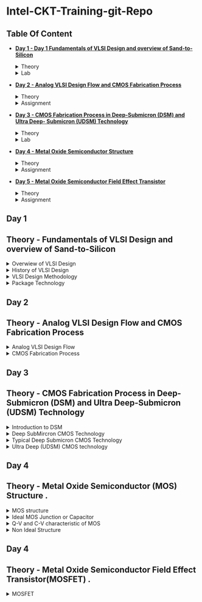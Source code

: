 # Intel-CKT-Training-git-Repo

## Table Of Content 
 
+ **[Day 1 - Day 1 Fundamentals of VLSI Design and overview of Sand-to-Silicon](https://github.com/amirulalfaris/Intel-CKT-Training-git-Repo#day-1)**
  <details><summary> Theory </summary>
  
   [Theory - Fundamentals of VLSI Design and overview of Sand-to-Silicon](https://github.com/amirulalfaris/Intel-CKT-Training-git-Repo#theory---fundamentals-of-vlsi-design-and-overview-of-sand-to-silicon)
   </details>
   <details><summary> Lab </summary>
   
    [Lab - Assignemnt](https://docs.google.com/presentation/d/1Cm7hb_-vpqZq_iwY7fwXAXaH0rOmg-2f/edit?usp=share_link&ouid=110064100622421144823&rtpof=true&sd=true)
   </details>
   
+ **[Day 2 - Analog VLSI Design Flow and CMOS Fabrication Process](https://github.com/amirulalfaris/Intel-CKT-Training-git-Repo#day-2)**
  <details><summary> Theory </summary>
  
   [Analog VLSI Design Flow and CMOS Fabrication Process](https://github.com/amirulalfaris/Intel-CKT-Training-git-Repo#theory---analog-vlsi-design-flow-and-cmos-fabrication-process)
     </details>
     <details><summary> Assignment </summary>
     
     [Assignment day 2](https://docs.google.com/document/d/1LUZd35zsOoNcMLgwo44L24rsoK-OZ_hb/edit?usp=share_link&ouid=110064100622421144823&rtpof=true&sd=true)
     </details> 
     
 + **[Day 3 - CMOS Fabrication Process in Deep-Submicron (DSM) and Ultra Deep- Submicron (UDSM) Technology](https://github.com/amirulalfaris/Intel-CKT-Training-git-Repo#day-3)**
    <details><summary> Theory </summary>
    
      [CMOS Fabrication Process in Deep-Submicron (DSM) and Ultra Deep- Submicron (UDSM) Technology}](https://github.com/amirulalfaris/Intel-CKT-Training-git-Repo#day-3)
      </details>
      <details><summary> Lab </summary>
    
     [Assignment day 3 ](https://docs.google.com/document/d/1KS7-OqJR2pCQjEW9CEIrYuPPZZmWkFAo/edit?usp=sharing&ouid=110064100622421144823&rtpof=true&sd=true)
     </details>     

 + **[Day 4 - Metal Oxide Semiconductor Structure](https://github.com/amirulalfaris/Intel-CKT-Training-git-Repo#day-4)**
    <details><summary> Theory </summary>
    
      [Metal Oxide Semiconductor](https://github.com/amirulalfaris/Intel-CKT-Training-git-Repo#theory---metal-oxide-semiconductor-mos-structure-)
      </details>
      <details><summary> Assignment </summary>
    
     [Assignment day 4 ](https://docs.google.com/document/d/1jf-B_N2NGeg1E98xbfFroVlpucC3Mob8/edit?usp=sharing&ouid=110064100622421144823&rtpof=true&sd=true)
     </details>     

+ **[Day 5 - Metal Oxide Semiconductor Field Effect Transistor ](link)**
    <details><summary> Theory </summary>
          [Metal Oxide Semiconductor Field Effect Transistor]()
      </details>
      <details><summary> Assignment </summary>
    
     [Assignment day 5 ]()
     </details>  

## Day 1
## Theory - Fundamentals of VLSI Design and overview of Sand-to-Silicon

<details><summary> Overwiew of VLSI Design </summary>

### **Overview**
From system aprroach ( Ex. Motherboard ) --> Chip to Wafer (Ex Central of the chip called die (where all the fabricated components are inside)) --> Inside the die which containts all the components (Memory (RAM) ,Memory controller , Analog and RF(PLL,LDO,VCO .etc), Digital (decoder, register, fsm .etc ) seperate into each partition . 

![motherboard](https://user-images.githubusercontent.com/121993910/210926862-bf94c5c2-8f1f-47e7-b3f0-7225b1c5525d.png)

![Chip](https://user-images.githubusercontent.com/121993910/210927257-c5732d1f-3704-4009-8404-da69344cdff5.png)

<img width="499" alt="image" src="https://user-images.githubusercontent.com/121993910/210927824-b5e2c25f-4944-4010-a5ad-8bc93320051c.png">

</details>

<details><summary> History of VLSI Design </summary>

###  History of VLSI Design 

From the evolution of single transistor --> Very Large Scale Integration (> 20,000 transistor ) --> System on Chip (SOC -Multiple IP ) --> System in Package (SiP - Heterogeneous Integration )

* **Moore's Law** - Number of trasistor in an integated Chip (IC) will doubles about every two years. Size will be reduce to $1/sqrt{2}$

</details>

<details><summary> VLSI Design Methodology  </summary>

### VLSI Design Style 

* **FPGA** - Field Proramming Gate Array Design 
* **ASIC (application-specific integrated circuit)** - Standard cell base Design & Full custom Design 

 * **Standard Cell Base Design** -  standard cell library component are used to make the design .
     Ex.  half adder to make full adder
 
 * **Full Custom Design** - Designers intend to design their  own design itself ( Ex. orientation and placement of trasistor in layout design ) 
 
**FPGA VS ASIC **

| | FGPA | ASIC | 
|---| ----| ---|
| Time to Manufacture |Faster time to market - no layout , masks and manufacturing steps needed | Need longer design times to take care of all manufacturing steps |
|Reusability |Field programmability - Design Changes can be absorbed even in filed and FPGA reprogrammed | Once manufactured, need to spin again a new chips in case of bugs |
|Power/Performance | More power consumption and less performance because of programmable design and low clock speed | Custom design for an application helps in designing for power/performance efficiencies | 
|Production | Good for prototyping and low volume designs, as cost would be less | For larger volume of production , cost per unit is much less for an ASIC | 
|Analog and Mixed Signal | Not Possible | Supported | 
 
 </details>

<details><summary> Package Technology  </summary>
 
 ### Package Technology
 
 Package is where the die chip is being hold . This package is very important because failure can happen if the packaging is not being done properly 
 Ex . factor that affect package Length of bonding wire,lead length of the package,number of ground and power and the bonding pads . 
 


<img width="568" alt="image" src="https://user-images.githubusercontent.com/121993910/210962083-1d15852b-8314-4345-bb9d-9f1afd6fc52a.png">

</details>


 ## Day 2
## Theory - Analog VLSI Design Flow and CMOS Fabrication Process

<details><summary> Analog VLSI Design Flow </summary> 
 
###  *Analog IC Design Process*
 
 The overview of the analog IC design Process can be seperated into 4 parts which is 
 + Electrical Design
 + Physical Design
 + Fabrication 
 + Testing and product Developement or Test Design 
 
 ![image](https://user-images.githubusercontent.com/121993910/211248780-f30b3cd2-e2b2-4db8-905e-5ecf18487aee.png)
*Diagram above shows how each part is contributing to the Analog IC design Process .*
 
 | Electrical Design | Physical Design  | Test Design | 
|---| ----| ---|
 | Electrical design is the process of going from the specification to a circuit solution | Physical design is the process of representing the electrical design in a layout consisting blocks at various levels | Test design is the process of coordinating , planning and implementing the measurement of the analog integrated circuit performance |
 | Required active and passive device models for <ul><li>Creating the design</li><li>Verying the design</li><li>Determining the robustness of the design</li></ul>| Requires <ul><li>Entering various geometries</li><li>Check DRC </li><li>Check LVS</li><li>Extract Parasitic</li></ul> | Type of test <ul><li>Functional</li><li>Parametric</li><li>Static</li><li>Dynamic</li><ul>| 
 
 *Analog IC Design Process Defination*
 
 **Relationship Between Design Process with CAD and PDK**
 In each Analog IC Design process ,Computer Aided Design(CAD) and Process Design Kit(PDK) play a role important to complete such process .
 + CAD - Much like a software that helps in creation , modification , analaysis of a design . Ex. Magic , Spice 2 , Mentor graphics
 + Process Design Kit - Set of files or library to a model a farbrication process generated by the foundary . The purpose of it is to defined a certain technology varitation for the process. 
 
 </details>

  <details><summary> CMOS Fabrication Process </summary> 
   
  ###**Overview** 
   
   *Circuit Designer need to have deeper understanding of CMOS manufacturing process and the role as a circuit designer itself due to*  
   + Physical implementation has a major impact on performance, power and cost.
   + Not rely based on the ideal circuit , instead base on practical circuit that have many limitations and constraint .
   + So that less iterations of the design can be implemented .
   + A good designer always discussed with each other for better understanding and efficiencies . 
   
   Why Cmos Technology is widely used ? 
   ![image](https://user-images.githubusercontent.com/121993910/211256980-95c4ddf3-4ff5-402e-b17f-1eb34d87f599.png)

   Cmos Technology 
   + Submircron Technlogy (DSM) > 0.35um
   + Deep Submicron Technology (UDSM) : 0.1um < Lmin < 0.35um 
   + Ultra-Deep Submicron Technology Lmin < 0.1min
   + BiCMOS Technology Lmin = 0.5um 
                                                  
   Submicron an object which is smaller than a micron < 0.5um . 
   
 **CMOS Fabrication Process .**
   
  ![image](https://user-images.githubusercontent.com/121993910/211259811-f6787da3-005f-423b-bf5a-1d8b9338ecf1.png)

  **1.Wafer Formation** 
   
<img width="205" alt="image" src="https://user-images.githubusercontent.com/121993910/211259878-77ecb7ba-47ea-4a32-82f1-cca90eed0a5a.png">

   + Pure silicon is melted on a very high degreem temperature . 
   + A small seed containing the desired cyrstal is inserted into the molten silicon and slowly pull out . 
   
   ![image](https://user-images.githubusercontent.com/121993910/211262375-2c88ba43-a768-4408-b625-3d326ccbe44b.png)

   + The silicon being pulled will be manufactured or form as cylidrical ingot . 
   + This cylindrical ingot will be slice into disc or wafers . 
   + The wafer is cut (diced) into many pieces, each containing one copy of the circuit. Each of these pieces is called a die.
   
   **2.Photolithography**
   
 + Photolitography is a technique used to pattering silicon wafer  and to protect it desired areas during echting, deposition or ion implantation . 
 + A layer of sensitive checmical called the photoresist is coated on the substrade will be selectively illuminate by the UV light through the photomask . 
 + A photomask is a mask that is constructed with chromium to prevent light to go through during the process . The gap or part that is not covered by the chromium will let the UV light pass through causing the photoresist dissolve and the desired shapep that we desired is implemented .
 + Ething of the layer is done afterwards to formed the pattern desired . 
   
![image](https://user-images.githubusercontent.com/121993910/211268935-e6c404c5-86bd-4547-b780-e778591b2118.png)

 [Reference taken from Wiki Page](https://en.wikipedia.org/wiki/Photolithography) 
   
  **3.Well and Channel Formation**
   
  <img width="570" alt="image" src="https://user-images.githubusercontent.com/121993910/211452116-8f012552-2ae0-4c23-b338-6e64dccb493f.png">

   + **N-well / P-well Process** is where the n-type diffusion is done to a p-type subtrade or p-type diffusion is done on a n-type substrate respectively .
   + **The twin well process** is where NMOS and PMOS transitor are developed over the wafer by simulataneous diffusion over an epitaxial growth base rather than a substrate . This will allow the optimization of each transistor type . 
   + **Triple well process** NMOS formed by n+ on p-well, which sits inside a n-well, which further sits on the substrate. PMOS formed by p+ on n-well, which sits on the substrate. This allow a good isolation between analog and digital blocks in mixed signal chips and also to isolate high density dynamic memory from logic .
   
 **4.Silicon Dioxide** (SiO2) 
   
   + The purpose of this process is to create a silicon dioxide layer on top of the silicon surface . Can be done using : 
   
   |Wet Oxidation | Dry Oxidation |
   |---|---|
   |900-1000 Degree Celcius | In the region of 1200 Degree Celcius | 
   |Rapid Process | Form a better quality oxide |
   |Form a thick field layer oxide | Form a thin oxide , highly controlled gate oxide |
   
   + **Atomic Layer Deposition (ALD )** - Another method to deposite the silicon dioxide on top of the subtrate or surface . Think layer of Chemical A is introduce to a surface and chemical B is introduce afterwards to produce a thin layer of the required layer . 
   
   **5.Isolation** 
   
   + solation between two adjacent transistors in CMOS circuits is necessary to isolate n channel and p channel transistors in order to avoid the undesirable parasitic currents between the transistors.
   + Example process of isolation is Local Oxidation of Silicon(LOCOS) or Shallow Trench Isolation (STI)
   + STI is introdued due to some problem with LOCOS process which is the transition between thick and thin layer oxide require some extended so called bird beak .
   
  **6.Gate Oxide**
   
   + One of the common process to form the gate oxide in the transitor .
   + The gate oxide is a layer that seperate the gate termincal of Mosfet from the source and drain terminal as well the conductive channel that connect source and drain when the MOSFET is turned on . 
   
   **7.Gate and Source/Drain Formations**
   
+ Grow gate oxide wherever transistors are required (area = source + drain + gate)––elsewhere there will be thick oxide or trench isolation.
+ Deposit polysilicon on chip
+ Pattern polysilicon (both gates and interconnect)
+ Etch exposed gate oxide—i.e., the area of gate oxide where transistors are required that was not covered by polysilicon; at this stage, the chip has windows down to the well or substrate wherever a source/drain diffusion is required
+ Implant pMOS and nMOS source/drain regions through iom bombartment . 
   
   <img width="641" alt="image" src="https://user-images.githubusercontent.com/121993910/211474135-0a73b5ee-cdda-4aa4-ab92-5d1d589a8fdf.png">
   
   **8.Contact and Metallization**
   
   + Connections must be made to link the circuits together . This is how the metallization process comes into . So called the interconnects

   <img width="322" alt="image" src="https://user-images.githubusercontent.com/121993910/211474607-c86d1553-b633-43d7-94af-fe755ecd3086.png">
   
   *Metal Deposition is done to link all the trasnsitor together to form a circuit .*
   
   + Other important application of metallization is the top-level metal that provides a connection to the outside world. To reduce interconnection resistance and save area on a chip, multilevel metallization.
   + Metallization is also used to produce rectifying (Schottky barrier) contacts, guard rings, and diffusion barriers between reacting metallic films.
   + [Reference link for metallization ](https://www.circuitstoday.com/metallization-process)

   
   **9.Passivation**
   
   + After metellization process passivation is done afterwards, passivation is a process of where we add the protective glass layer to prevents the ingress of contaminants or to protect the internal semiconductor devices.
   + The overglass cuts which is the opening in the passivation layer is required to allow the connection of the I/O pads and test the probe points . 
   
   **10.Metrology**
   
   + Metrology is basically more to quality assurace methods by calibrate and measure the resulting parts in the procduction process .
   
   </details>
   
  </details>
 
 ## Day 3
## Theory - CMOS Fabrication Process in Deep-Submicron (DSM) and Ultra Deep-Submicron (UDSM) Technology 
<details><summary> Introduction to DSM </summary>

### **Overview**

+ As transistor size is getting smaller and smaller , more challanges is introduced  towards fabricating the cmos such as **Hot carrier injection**, **Punch Through Effect**, more noise and many more .This cause the submicron process is not realiable anymore and the Deep-Submicron process is introduced . 
 
+ One disadvatange of the submicron process is during the isolation process , as the transistor getting smaller , the used of reverse bias pn junctions for isolation  becomes impractical .
 
 <img width="454" alt="image" src="https://user-images.githubusercontent.com/121993910/211742121-70977f3e-188a-4db7-8ad8-5b4e4bb303d5.png">

 
+ LOCOS techniqued is used in the isolation process . The limitation of this technique is due to the bird beak effect which extend some distance literally on the transition of the thick and thin oxide . The surface area also is lost due to this enroachment .
 
+ The great things about LOCOS is it **takes a simple process flow**, **High oxide quality procduced** 
 
 <img width="251" alt="image" src="https://user-images.githubusercontent.com/121993910/211741488-56ac5923-5e25-44c9-9e95-b922b475e7dc.png">

 *LOCOS process step *

+ Due to the limitation from the LOCOS , Sallow Trench Isolation (STI) Technology is introduced. 
+ STI allows the closer spacing of transistor which eliminate the depletion region at the surface and the bird's beak effect .
+ STI process able to grow a think layer of oxide compare to LOCOS which create the bird's beak shape .'
+ Due to allowing a smaller isolation region, STI is suitable to be used on increase density in a small area .
+ But STI require more step process needed  and the oxide quality is not good compared to LOCOS . 

  <img width="493" alt="image" src="https://user-images.githubusercontent.com/121993910/211743541-bea7b9f2-28f2-4412-8a07-16bbed734c52.png">
  
*How STI able to solve LOCOS problem by allowing closer spacing transistor*
 
 <img width="238" alt="image" src="https://user-images.githubusercontent.com/121993910/211745178-b58e5f9e-7576-4161-b22b-5dbae49c6c13.png">

 *Illustration step by step of STI Process* 
 
 
</details>
 
<details><summary> Deep SubMircron CMOS Technology </summary>
 
 Due to the addition of NMOS and PMOS transitor , DSM provides : 
 
 + A deep n-well that can be used to lower down the substrade noise coupling . 
 + A MOS varactor , that can be utilized as voltage controlled oscillators .
 + Different type of resistor : 
   + Diffused and/or implanted resitor - Diffused resistors are resistors that are fabricated through p-type diffusion into an n-type background and the surface geometry such as the length, width and the diffused impurity profile determine the resistance value . Sheet resistance is the parameter to defining this resistance . 
   + Well resitors - The surface geometry such as the length, width and the diffused impurity profile determine the resistance value . Will give a very high resistance value .
   + Poly Resistor - widely used as an important device in CMOS analog circuit design . Would give a small amout of resitance .
   + Metal Resistor - due to the interconnection of metal . Typicaly has a very small among of resitance by still we can do it as resistor . The thicker the thickness of the metal the lesser the resistance will be . Metal thickness increases as the metal number increase . Ex . metal 1 will be less thicker compared to metal 6. 
 
  <img width="684" alt="image" src="https://user-images.githubusercontent.com/121993910/211750585-826981f0-684e-4788-aa4b-567928015f63.png">
 
 + Metals that can be used as inductors, capacitors and transmission line . 
 
 <img width="384" alt="image" src="https://user-images.githubusercontent.com/121993910/211754638-ec3f2194-127d-484e-9409-a225c03a650b.png">
 
 *Capacitor formed through poly-poly layer and metal instulator metal.* 
 + Capacitance formed is affected by the distance . The longer the distance less capacitance will be generated  .
 + The area also would affect the capactiance . 

Thin oxide  and there is a poly it will become a transistor. 
Thick oxide and there is a poly it will become a resistor. 

</details>
 
 <details><summary> Typical Deep Submicron CMOS Technology </summary>
  
 Steps for a DSM CMOS process . 
  **1.** p and n wells formation .
  **2.** Shallow trench isolation - Need isolation between nmos and pmos . Used STI instead of LOCOS 
  **3.** Threshold shift and anti punch through implant - doping/implantation that will alter the threshold voltage ( to avoid the punchthrough effect )
  **4.** Thin oxide and gate polysilicon - typicaly putting the gate oxide 
  **5.** Lightly doped drains and sources. - To avoid bad adjacent between the drain and source ( to reduce the depletion region )
  **6.** Sidewall spacer . ( Introduced in DSM to avoid unnesarry extension of source and drain ) 
  **7.** Heavily doped drains and sources 
  **8.** Siliciding ( Salicide and Polycide) - To increase the conductitivy between drain and source by achieving a good ohmic contact . 
  **9.** Bottom metal, tungsten plugs, and oxide - bottom metal = metal 1 , tungsten plug = tungsten contact  
  **10.** Higher level metals, tungsten plugs/vias, and oxide - metal 2,3 
  **11.** Top level metal, vias and protective oxide.

 
   **Starting Material.** 
 + Substrade is highly doped to get a good conductor . 
 
  **1. p and n wells formation.**
  <img width="606" alt="image" src="https://user-images.githubusercontent.com/121993910/211956519-f36b01fe-bb92-4876-b9bf-5f46dfa54197.png">
 
  + photolithography is done as usual to pattern the substrate . 
  + p-well implanct and  Diffusion and n-well implant and Diffusion is done to create the p well and n well respectively. 
  + Diffusion - process of adding impurities atoms from a region with high concentration to a region of low concentration. The dopants or impurity atoms are added to the silicon (semiconductor material), which changes its resistivity. The process of diffusion is highly dependent on the temperature.
  + Implantation - Heavy electric field is used to plan the atom/material . a process of adding dopant to the silicon substrate to enable the conductivity .
  
  **2. Shallow Trench Isolation**
 
  + Electrically isolates one region or transitor from another which prevents electric current leakage between adjacent semiconductor device components .
  
  <img width="583" alt="image" src="https://user-images.githubusercontent.com/121993910/211957232-b99fe089-d678-4cb2-a470-edc49c53f0c8.png">
  
  **3. Threshold shift and anti punch through implant**
 
  <img width="825" alt="image" src="https://user-images.githubusercontent.com/121993910/211958853-8bdd8259-9312-407b-958b-83f93b709f3f.png">
  
  + P thershold implant is used balance to the threshold voltage or control the threshold voltage . 
  + implantation also is used to create a highly doped region to avoid the punch through effect . By doing this the depletion region will become more smaller . 
  + Punch through effect is where the depletion region of the source terminal and the depletion region on the drain terminal is meet with each other .
  
  **4. Thin Oxide and Polysilicon Gate**
  
  <img width="591" alt="image" src="https://user-images.githubusercontent.com/121993910/211959978-41c9f5fd-cda0-4777-8c9f-3d94a3520d34.png">

  Same type of process in submicron .
  
  **5. Lightly DOpen Source and Drain**
  
  + Not being done in the submicron process .
  + Lightly dope is being done to control the deplettion region (less), Kinetic energy / Electric field (less) and to avoid the impact ionization .
  + Impact Ionization is where the hot electron impact the drain causing dislodging holes , these holes are swept towards negatively charged substrate causing a current flowing in the subtrate. 
  
  <img width="300" alt="image" src="https://user-images.githubusercontent.com/121993910/211962978-b006a732-d553-424a-a0c5-6866381a0180.png">
  
  **6. Sidewall spacer **
  
  <img width="600" alt="image" src="https://user-images.githubusercontent.com/121993910/211963731-97fdd5a7-67c9-42df-99d6-f82abef6877f.png">

  + typically is a Silicon Nitrade .
  + Prevent the drain and source next to the channel from becoming a heavily doped . 
  
  **7. Implantation of Heavily doped source and drain**
  
  <img width="585" alt="image" src="https://user-images.githubusercontent.com/121993910/211963901-a9680fc0-0bcc-4226-9d33-b50378cf6fb0.png">

  + at the spacer side we can see the heavily doped part is not extending towards the drain  and source near the channel thats helps to reducing the overlap capacitance and impact ionization . 
  + This also helps to able to get a good ohmic contact . 
  
  **8.Siliciding ( Salicide and Polyside) **
  
<img width="591" alt="image" src="https://user-images.githubusercontent.com/121993910/211965246-933e0c72-8030-49de-94af-83d23f9184e2.png">
  
   + To create a good ohmic contact between the contact-drain and contact-source . 
   + polyside helps to reduce the resistance of the poly 
   + Added or used in the Deep submicron process but no in the submicron . 
  
  **9. Intermediate Oxide Layer**
  
  <img width="591" alt="image" src="https://user-images.githubusercontent.com/121993910/211965300-70ce54bd-ccf7-4f1c-82b2-29b5f87f0f95.png"
       
   + Next step will be more on the back end process which where the connection from the drain and source towards the metal/outside . 
   + Oxide layer is used to cover the transitor and to planarize the surface .
   + A hole on the oxide will be done for contact purposes to the outside .
   
   **10 . First level metal**
   
   <img width="584" alt="image" src="https://user-images.githubusercontent.com/121993910/211969916-42405cf8-2553-4339-a88a-c9ec5e9c9305.png">

   + Through via of tungsten contact to connect the device,well and subtrade to the first metal layer . 
   + The tungsten oxide film produced by the target sputtering deposition method has the advantages of high density, good adhesion, and good corrosion resistance, so it is suitable for use in semiconductor chips. Has a good thermal characteristic .
   
   **11. Second Level metal **

  <img width="609" alt="image" src="https://user-images.githubusercontent.com/121993910/211971147-278b6cc3-f5ed-48b3-af0b-052b95374e3d.png"> 
  <img width="463" alt="image" src="https://user-images.githubusercontent.com/121993910/211971406-594db2cc-9694-4d8e-a939-d5a848aea47a.png">

  + The step 10 is repeated until the top metal layer . 
  + The top metal layer usually is thicker than the first or second metal layer due to the amount of current it need to bring . Usually is related to the power routing or transmission line purposes. The top metal layer also can be used as capacitor or inductor formation .
  + The proctective insulator layer act as a passivation to protect the top metal connection to outside  .
  
  **Summary**
  
  + Able to adress the excessive depletion region in junction isolation . 
  + metal levels is more when getting into the ultra deep submicron technology or getting into deeper technology .
  + Lightly doped helps to avoid impact ionization , junction capacitance hence improving analog performance . 
  
  
    
 </details>
 
 <details><summary> Ultra Deep (UDSM) CMOS technology </summary>
 
 **USDM Technology**
 
 + Lmin < 0.1 Microncs.
 + Minimum feature size less than 100 nanometers.
 + Specialized processing is used to increase drive capability and maintain low off currrents 
 
 
 <img width="462" alt="image" src="https://user-images.githubusercontent.com/121993910/211990892-44925d3d-a9bb-4648-a3ae-76734a71a762.png">

 + More level of metals - analog circuit are very sensitive , therefore by adding more levels of metals helps to reduce the interference between the top level metal and low level metal. 
 + Higher capacitance density - Can create more capacitance as more level of metals is introduced. 
 + More speed - use lower length/size of transitor to achive speed by doing a custom design in analog part . 
 
 
   </details>
 
   
</details>
 
  ## Day 4
## Theory - Metal Oxide Semiconductor (MOS) Structure . 

<details><summary> MOS structure </summary>

**MOS STRUCTURE**

+ Typically MOS structure is build base on the name itself which is Metal Oxide Semiconductor (MOS) . Which is the oxide layer will be sandwiched by metal at the top and semiconductor layer on bottom . 
+ Normally the metal itself is the high-conductivity polycrystalline silicon that has been deposited on the oxide . That's is the reason why we call metal due to its conductivity properties such as metal . 
+ Since the oxide is between two conductive layer . We can imagine the structure of a  MOS as capacitor itself . 
+ Due to this we have a C-V Characteristic of a MOS . 
+ Capacitance of metal to metal (MOM) structure is basically is constant - Co
+ For MOS , the capacitance will varied with respect to voltage change . 
+ The capacitance also is affected by the frequency . The relationship is inversely propotional to each other .
+ The flat-band voltage is defined as the applied gate voltage such that there is no band bending in the semiconductor  , as a result, zero net space charge in this region .
+ Due to fermi level of metal and semiconductor and is not balance during zero applied gate bias voltage

<img width="597" alt="image" src="https://user-images.githubusercontent.com/121993910/212260386-b8c0dfd1-bf53-4384-9a9d-fd42447613c9.png">

*Cmos structure , C-V Characteristic and relationship between capacitance and frequency.*

<img width="604" alt="image" src="https://user-images.githubusercontent.com/121993910/212264557-0d57e105-2bdd-45ad-b2fb-426bb1bcacf6.png">

+ Interface between the semiconductor and oxide is happen in non ideal case . where there is a trap charge in this interfaace . 
+ This is due to the fabrication chemical reaction or imperfection . 


</details>
 
<details><summary> Ideal MOS Junction or Capacitor </summary>

<img width="601" alt="image" src="https://user-images.githubusercontent.com/121993910/212271155-0df05cd7-b8b1-4c5a-bfed-dbf5ec1650c3.png">

*Parameters when ideal case of MOS is used*

+ In Ideal case we neglect all the parameters shown in the picture . The focus on ideal case will be on how it operate during these gate bias (**V<0** , **0<V<VT**, **V >VT**).

**1.Case 1 (V<0)**

![image](https://user-images.githubusercontent.com/121993910/212444928-e826fbf9-a3d9-482b-95e7-c2d50bd785e4.png)

+In this case v < 0 means we applied a reverse gate voltage .
+ This cause the neagtively charge to exist  in the metal plate whereas the positively charge exist in the semiconductor plate .
+ Because of these charges , an Electric field is induced bwtween this two plate causing the majority carrier in the substrate which is hole ( in this case we assume that the subtrate is P-subtrate )  experience a force toward the oxide– semiconductor interface .
+ This causes the accumulation of holes at the interface . 
 
**2.Case 2 (0<V<Vt)**

<img width="460" alt="image" src="https://user-images.githubusercontent.com/121993910/212447302-25d27d92-dda2-4f3a-a468-1bcbdea9cb68.png">

+ As we applied a positive bias ,  The metal plate will become positively charge where as the semiconductor plate will be more likely to be negatively chrage . 
+ The induced electric field will push or force away the majority caarrier which is hole from the interface .
+ This will induced the space charge region which mainly consist of negatively charge ion due to fact that p substrate is a acceptor atoms .
+ At a certain voltage point where the surface carrier concentration is the same as the bulk carrier concentration is called the weak inversion voltage or threshold voltage . This is the point where the inversion point started . Where p-type becoming more like a n type semiconductor . 
+ Inversion here means that since the substrate is a p type subtrate . The majority carrier is hold . But applying the positive bias gate voltage cause the holes at the subtrate is being filled with electrons and becomes negatively charge . This cause the carrier concentration of the bulk which is hole at the p-substrate is becoming less compared to the induced space charge region as it being filled with electrons . therefoe only near the interface of the oxide-semiconductor , the p-type inverted to the n-type . 
+ Energy band diagram with respect to positive gate voltage is shown below.
 
 
 <img width="243" alt="image" src="https://user-images.githubusercontent.com/121993910/212445628-10d5fb83-86d6-471e-b3db-75a497603db3.png">
 
 * The conduction band bend towards the fermi level due to the negatively charge ion is near the interface **
 
 **3.Case 3 (0 = and > Vt)**
 
 <img width="517" alt="image" src="https://user-images.githubusercontent.com/121993910/212445732-d839e2c3-169b-4209-967a-c3c390e91a39.png">
 
 + A channel is form at the threshold voltage . 
 + If we apply a large positive gate voltage , basically what will happen that the induced space charge region will become much larger/bigger in magnitude means more negatively charge .
 + The surface in the semiconductor adjacent to the oxide–semiconductor interface is becoming more n type . Inversion occurs .
 + This leads to more band bending . 

 <img width="282" alt="image" src="https://user-images.githubusercontent.com/121993910/212446546-a6b847ea-944a-44c5-937a-3a7cb8d65d54.png">
 
+ The conduction band close to the Fermi level, whereas the valence band is close to the Fermi level in the bulk semiconductor . 
+ Meaning at the oxide-semiconductor interface inversion happen form p type to n-type.

    </details>
 </details>   
 
 <details><summary> Q-V and C-V characteristic of MOS </summary>
 
 **Q-V**
 
 <img width="670" alt="image" src="https://user-images.githubusercontent.com/121993910/212448092-54280ab0-b18b-4f2c-94c6-6fe0d7d0de02.png">
 
 *Q-V characteristic*
 
 + Qcc = positive due to the accumulation of holes during reverse bias voltage .
 + 0V and onwards = negatively charge due to the induce space region witch consist of the negatively charge .
 + Qi = increase linearly after the Vt due to the mobile electron .
 + Threshold voltage is the summation of the potential acrros the oxide and voltage drop at the semiconductor circuit. 
 
 ** C-V Characteristic ** 

<img width="703" alt="image" src="https://user-images.githubusercontent.com/121993910/212448179-35559655-e1d7-4573-9425-27491daeeaa5.png">
 
 + Mobile carrier at the interface is the minority carriers. 
 + Minority carrier are thermally generated meanwhile the mamjority carrier is derived from the ionized impurity .
 + Therfore it takes time to generate minority carriers .
 + Therefore in the high frequency circuit , the minority carriers does not have suffienct times to be generated .

  </details>   
  
   <details><summary> Non Ideal Structure </summary>
 
 <img width="645" alt="image" src="https://user-images.githubusercontent.com/121993910/212459766-3cd0e7ec-73db-4a5f-90fd-dc2ec664c0b1.png">

 + In non ideal MOS structure some of the parameters/concept will take into account such as the Effect of fixed Charge (Qf) 
 + Fixed charge is basically charge that is being traped on the oxide layer . This will attract the negative charge to the oxide-semiconducter interface . Creating a negarive potential eventhough it is zero applied gate voltage.  
 + This is due to the imperfection of the fabrication process during the silicon dioxide deposition . At the interface might have some Silicon hydroxide and other chemical .  
 + To balance this voltage a negative voltage is required so that the surface charge at the silicon will be zero . 
 
 + Another effect that can be take into account when deal with non ideal MOS is the effect of the work metal-semiconductor work function difference .
 + In ideal case the work function difference is assume to be 0 but in real case or non ideal case it is difference .
 + Because the fermi energy level are difference between metal and semiconductor and the fermi level also is depends on doping . 
 + Since typically the evergy of the metal is higher than the semiconductor ( Means the fermi level is higher ) the electrons will be transfer to the semiconductor side .
 + This cause the semiconductor to be more like a n-type since it receive electron from the metal .
 + Also the conduction band near the interface also will bend due to this electron recieved .
 + Due to this effect . There is some voltage or potential eventhough when zero gate voltage is applied .
 
 <img width="740" alt="image" src="https://user-images.githubusercontent.com/121993910/212461281-c9640e0e-fa86-4002-82db-9c3d435772b0.png">

 **Summary**
 
 <img width="430" alt="image" src="https://user-images.githubusercontent.com/121993910/212461258-8325431b-b95a-4376-8675-716f6c132c5c.png">

 + In non ideal case the flat-band voltage is needed to balance the voltage across the surface of the oxide-semiconductor .
 </details>
 
  ## Day 4
## Theory - Metal Oxide Semiconductor Field Effect Transistor(MOSFET) . 

<details><summary> MOSFET </summary>

<img width="611" alt="image" src="https://user-images.githubusercontent.com/121993910/212818122-12db1e62-0c9c-4461-ad24-66ebf6477abd.png">

*Top, front view and symbol of N and P MOSFET*

+ N-MOSFET = N-channel MOSFET
+ P-MOSFET = P-channel MOSFET 

Enhancement Mode - Need a bias to form a channel - Can be N and P type channel 
Depletion Mode - Channel already form even without bias - Can be N and P type channel

<img width="605" alt="image" src="https://user-images.githubusercontent.com/121993910/212819642-01cc6858-d2b4-4e3d-acb7-04fef3aec815.png">

* Cross section and symbol for all the type of MOSFET P/N channel enhancement mode (LHS) and P/N channel depletion mode (RHS)  . 

</details>
